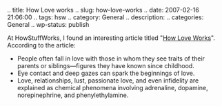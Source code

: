 .. title: How Love works
.. slug: how-love-works
.. date: 2007-02-16 21:06:00
.. tags: hsw
.. category: General
.. description: 
.. categories: General
.. wp-status: publish

At HowStuffWorks, I found an interesting article titled "[How Love Works](http://science.howstuffworks.com/love.htm)". According to the article:

- People often fall in love with those in whom they see traits of their parents or siblings—figures they have known since childhood.
- Eye contact and deep gazes can spark the beginnings of love.
- Love, relationships, lust, passionate love, and even infidelity are explained as chemical phenomena involving adrenaline, dopamine, norepinephrine, and phenylethylamine.
